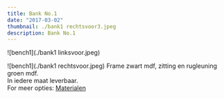 ```yaml
---
title: Bank No.1
date: "2017-03-02"
thumbnail: ./bank1 rechtsvoor3.jpeg
description: Bank No.1
---
```


<div class="kg-card kg-image-card kg-width-wide">

![bench1](./bank1 linksvoor.jpeg)

</div>


<div class="kg-card kg-image-card kg-width-wide">

![bench1](./bank1 rechtsvoor.jpeg)
Frame zwart mdf, zitting en rugleuning groen mdf. <br>
In iedere maat leverbaar. <br>
For meer opties: [Materialen](http://amsterdamfurniturelab.nl/nl/materials)
</div>
